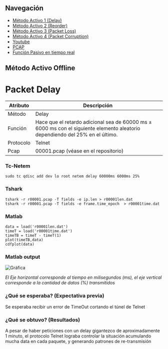 ## Navegación

- [Método Activo 1 (Delay)](https://github.com/hugojerez/telnet-client-server/blob/master/tarea4/delay.md)
- [Método Activo 2 (Reorder)](https://github.com/hugojerez/telnet-client-server/blob/master/tarea4/reorder.md)
- [Método Activo 3 (Packet Loss)](https://github.com/hugojerez/telnet-client-server/blob/master/tarea4/packetloss.md)
- [Método Activo 4 (Packet Corruption)](https://github.com/hugojerez/telnet-client-server/blob/master/tarea4/corruption.md)
- [Youtube](https://github.com/hugojerez/telnet-client-server/blob/master/tarea4/youtube.md)
- [PCAP](https://github.com/hugojerez/telnet-client-server/blob/master/tarea4/pcap/)
- [Función Pasivo en tiempo real](https://github.com/hugojerez/telnet-client-server/blob/master/tarea4/pcap/function.md)



## Método Activo Offline
# Packet Delay

|Atributo|Descripción|
|--|--|
|Método|Delay|
|Función|Hace que el retardo adicional sea de 60000 ms ± 6000 ms con el siguiente elemento aleatorio dependiendo del 25% en el último.|
|Protocolo|Telnet|
|Pcap|00001.pcap (véase en el repositorio)|


### Tc-Netem

    sudo tc qdisc add dev lo root netem delay 60000ms 6000ms 25%

### Tshark 

    tshark -r r00001.pcap -T fields -e ip.len > r00001len.dat
    tshark -r r00001.pcap -T fields -e frame.time_epoch  > r00001time.dat

### Matlab


    data = load('r00001len.dat') 
    timeT = load('r00001time.dat')
    timeTB = timeT - timeT(1)
    plot(timeTB,data)
    cdfplot(data)

### Matlab output

![Gráfica](https://i.imgur.com/ntwCoSc.jpg)


_El Eje horizontal corresponde al tiempo en milisegundos (ms), el eje vertical corresponde a la cantidad de datos (%) transmitidos_

### ¿Qué se esperaba? (Expectativa previa)

Se esperaba recibir un error de TimeOut cortando el túnel de Telnet

### ¿Qué se obtuvo?  (Resultados)

A pesar de haber peticiones con un delay gigantezco de aproximadamente 1 minuto, el protocolo Telnet lograba controlar la situación acumulando mucha data en cada paquete, y generando patrones de re-transmisión 